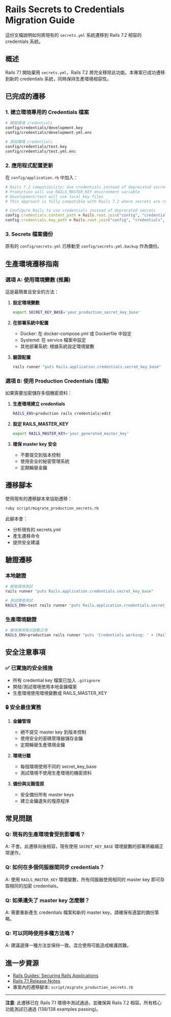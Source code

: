# Rails Secrets to Credentials Migration Guide

這份文檔說明如何將現有的 `secrets.yml` 系統遷移到 Rails 7.2 相容的 credentials 系統。

## 概述

Rails 7.1 開始棄用 `secrets.yml`，Rails 7.2 將完全移除此功能。本專案已成功遷移到新的 credentials 系統，同時保持生產環境相容性。

## 已完成的遷移

### 1. 建立環境專用的 Credentials 檔案

```bash
# 開發環境 credentials
config/credentials/development.key
config/credentials/development.yml.enc

# 測試環境 credentials  
config/credentials/test.key
config/credentials/test.yml.enc
```

### 2. 應用程式配置更新

在 `config/application.rb` 中加入：

```ruby
# Rails 7.2 compatibility: Use credentials instead of deprecated secrets
# Production will use RAILS_MASTER_KEY environment variable
# Development/test will use local key files
# This approach is fully compatible with Rails 7.2 where secrets are removed

# Configure Rails to use credentials instead of deprecated secrets
config.credentials.content_path = Rails.root.join("config", "credentials", "#{Rails.env}.yml.enc")
config.credentials.key_path = Rails.root.join("config", "credentials", "#{Rails.env}.key")
```

### 3. Secrets 檔案備份

原有的 `config/secrets.yml` 已移動至 `config/secrets.yml.backup` 作為備份。

## 生產環境遷移指南

### 選項 A: 使用環境變數 (推薦)

這是最簡單且安全的方法：

1. **設定環境變數**
   ```bash
   export SECRET_KEY_BASE='your_production_secret_key_base'
   ```

2. **在部署系統中配置**
   - Docker: 在 docker-compose.yml 或 Dockerfile 中設定
   - Systemd: 在 service 檔案中設定
   - 其他部署系統: 根據系統設定環境變數

3. **驗證配置**
   ```bash
   rails runner "puts Rails.application.credentials.secret_key_base"
   ```

### 選項 B: 使用 Production Credentials (進階)

如果需要加密儲存多個機密資料：

1. **生產環境建立 credentials**
   ```bash
   RAILS_ENV=production rails credentials:edit
   ```

2. **設定 RAILS_MASTER_KEY**
   ```bash
   export RAILS_MASTER_KEY='your_generated_master_key'
   ```

3. **確保 master key 安全**
   - 不要提交到版本控制
   - 使用安全的秘密管理系統
   - 定期輪替金鑰

## 遷移腳本

使用現有的遷移腳本來協助遷移：

```bash
ruby script/migrate_production_secrets.rb
```

此腳本會：
- 分析現有的 secrets.yml 
- 產生遷移命令
- 提供安全建議

## 驗證遷移

### 本地驗證

```bash
# 開發環境測試
rails runner "puts Rails.application.credentials.secret_key_base"

# 測試環境測試  
RAILS_ENV=test rails runner "puts Rails.application.credentials.secret_key_base"
```

### 生產環境驗證

```bash
# 確保應用程式啟動正常
RAILS_ENV=production rails runner "puts 'Credentials working: ' + (Rails.application.credentials.secret_key_base.present? ? 'YES' : 'NO')"
```

## 安全注意事項

### ✅ 已實施的安全措施

- 所有 credential key 檔案已加入 `.gitignore`
- 開發/測試環境使用本地金鑰檔案
- 生產環境使用環境變數或 RAILS_MASTER_KEY

### 🔒 安全最佳實務

1. **金鑰管理**
   - 絕不提交 master key 到版本控制
   - 使用安全的密碼管理器儲存金鑰
   - 定期輪替生產環境金鑰

2. **環境分離**
   - 每個環境使用不同的 secret_key_base
   - 測試環境不使用生產環境的機密資料

3. **備份與災難復原**
   - 安全備份所有 master keys
   - 建立金鑰遺失的復原程序

## 常見問題

### Q: 現有的生產環境會受到影響嗎？
A: 不會。此遷移向後相容，現有使用 `SECRET_KEY_BASE` 環境變數的部署將繼續正常運作。

### Q: 如何在多個伺服器間同步 credentials？
A: 使用 `RAILS_MASTER_KEY` 環境變數，所有伺服器使用相同的 master key 即可存取相同的加密 credentials。

### Q: 如果遺失了 master key 怎麼辦？
A: 需要重新產生 credentials 檔案和新的 master key。請確保有適當的備份策略。

### Q: 可以同時使用多種方法嗎？
A: 建議選擇一種方法並保持一致。混合使用可能造成維護困難。

## 進一步資源

- [Rails Guides: Securing Rails Applications](https://guides.rubyonrails.org/security.html#custom-credentials)
- [Rails 7.1 Release Notes](https://guides.rubyonrails.org/7_1_release_notes.html)
- 專案內的遷移腳本: `script/migrate_production_secrets.rb`

---

**注意**: 此遷移已在 Rails 7.1 環境中測試通過，並確保與 Rails 7.2 相容。所有核心功能測試已通過 (138/138 examples passing)。